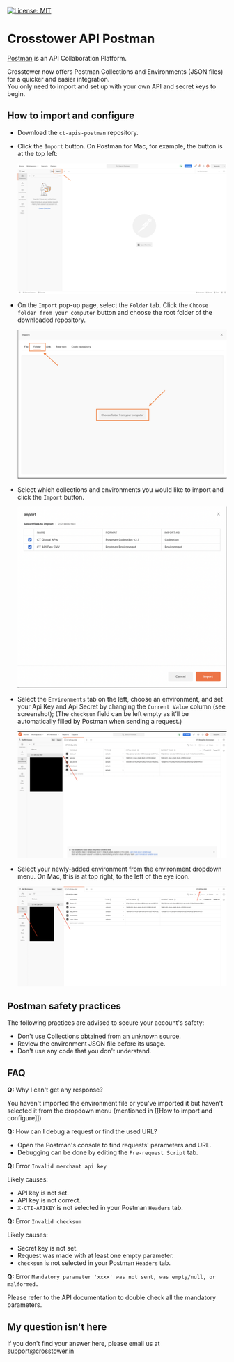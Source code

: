 [![License: MIT](https://img.shields.io/badge/License-MIT-yellow.svg)](https://opensource.org/licenses/MIT)

# Crosstower API Postman
[Postman](https://getpostman.com) is an API Collaboration Platform.

Crosstower now offers Postman Collections and Environments (JSON files) for a quicker and easier integration.<br/>
You only need to import and set up with your own API and secret keys to begin.

## How to import and configure
- Download the `ct-apis-postman` repository.

- Click the `Import` button. On Postman for Mac, for example, the button is at the top left:
    <p align="center"><img src="assets/1.png" alt="Screenshot of Postman for Mac, with 'Import' button pointed out at top left."/></p>

- On the `Import` pop-up page, select the `Folder` tab. Click the `Choose folder from your computer` button and choose the root folder of the downloaded repository.
   <p align="center"><img src="assets/2.png" alt="Screenshot of of Postman for Mac, showing the Import screen."/></p>

- Select which collections and environments you would like to import and click the `Import` button.
   <p align="center"><img src="assets/3.png" alt="Screenshot of of Postman for Mac, showing the Import screen after selecting the folder."/></p>

- Select the `Environments` tab on the left, choose an environment, and set your Api Key and Api Secret by changing the `Current Value` column (see screenshot);
(The `checksum` field can be left empty as it’ll be automatically filled by Postman when sending a request.)
    <p align="center"><img src="assets/4.png" alt="Screenshot of Postman for Mac, showing where the user should fill in their API and secret keys."/></p>

- Select your newly-added environment from the environment dropdown menu. On Mac, this is at top right, to the left of the eye icon.
    <p align="center"><img src="assets/5.png" alt="Screenshot of Postman for Mac, showing how imported environments can be selected from a dropdown ."/></p>

## Postman safety practices
The following practices are advised to secure your account's safety:

- Don't use Collections obtained from an unknown source.
- Review the environment JSON file before its usage.
- Don't use any code that you don't understand.


## FAQ
**Q:** Why I can't get any response?

You haven't imported the environment file or you've imported it but haven't selected it from the dropdown menu (mentioned in [[How to import and configure]])

**Q:** How can I debug a request or find the used URL?

- Open the Postman's console to find requests' parameters and URL.
- Debugging can be done by editing the `Pre-request Script` tab.

**Q:** Error `Invalid merchant api key`

Likely causes:
- API key is not set.
- API key is not correct.
- `X-CTI-APIKEY` is not selected in your Postman `Headers` tab.

**Q:** Error `Invalid checksum`

Likely causes:
- Secret key is not set.
- Request was made with at least one empty parameter.
- `checksum` is not selected in your Postman `Headers` tab.

**Q:** Error `Mandatory parameter 'xxxx' was not sent, was empty/null, or malformed.`

Please refer to the API documentation to double check all the mandatory parameters.


## My question isn't here
If you don't find your answer here, please email us at support@crosstower.in 
